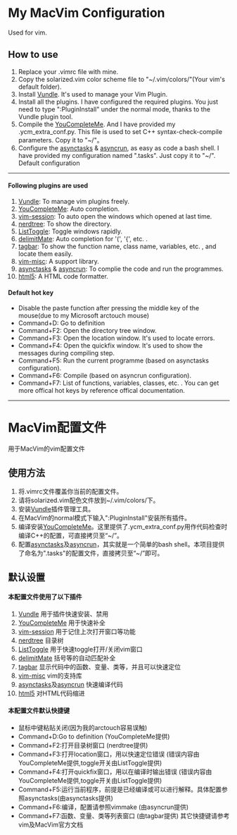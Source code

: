 My MacVim Configuration
====
Used for vim.

How to use
------
1. Replace your .vimrc file with mine.
2. Copy the solarized.vim color scheme file to "~/.vim/colors/"(Your vim's default folder).
3. Install [Vundle](https://github.com/VundleVim/Vundle.vim#quick-start). It's used to manage your Vim Plugin.
4. Install all the plugins. I have configured the required plugins. You just need to type ":PluginInstall" under the normal mode, thanks to the Vundle plugin tool.
5. Compile the [YouCompleteMe](https://github.com/Valloric/YouCompleteMe#installation). And I have provided my .ycm_extra_conf.py. This file is used to set C++ syntax-check-compile parameters. Copy it to "~/"。
6. Configure the [asynctasks](https://github.com/skywind3000/asynctasks.vim) & [asyncrun](https://github.com/skywind3000/asyncrun.vim), as easy as code a bash shell. I have provided my configuration named ".tasks". Just copy it to "~/".
Default configuration
-----
#### Following plugins are used
1. [Vundle](https://github.com/VundleVim/Vundle.vim): To manage vim plugins freely.
2. [YouCompleteMe](https://github.com/Valloric/YouCompleteMe): Auto completion.
3. [vim-session](https://github.com/xolox/vim-session): To auto open the windows which opened at last time.
4. [nerdtree](https://github.com/scrooloose/nerdtree): To show the directory.
5. [ListToggle](https://github.com/Valloric/ListToggle): Toggle windows rapidly.
6. [delimitMate](https://github.com/Raimondi/delimitMate): Auto completion for '(', '{', etc. .
7. [tagbar](https://github.com/majutsushi/tagbar): To show the function name, class name, variables, etc. , and locate them easily.
8. [vim-misc](https://github.com/xolox/vim-misc): A support library.
9. [asynctasks](https://github.com/skywind3000/asynctasks.vim) & [asyncrun](https://github.com/skywind3000/asyncrun.vim): To complie the code and run the programmes.
10. [html5](https://github.com/othree/html5.vim): A HTML code formatter.

#### Default hot key
* Disable the paste function after pressing the middle key of the mouse(due to my Microsoft arctouch mouse)
* Command+D: Go to definition
* Command+F2: Open the directory tree window.
* Command+F3: Open the location window. It's used to locate errors.
* Command+F4: Open the quickfix window. It's used to show the messages during compiling step.
* Command+F5: Run the current programme (based on asynctasks configuration).
* Command+F6: Compile (based on asyncrun configuration).
* Command+F7: List of functions, variables, classes, etc. .
You can get more offical hot keys by reference offical documentation.
***
MacVim配置文件
====
用于MacVim的vim配置文件

使用方法
------
1. 将.vimrc文件覆盖你当前的配置文件。
2. 请将solarized.vim配色文件放到~/.vim/colors/下。
3. 安装[Vundle](https://github.com/VundleVim/Vundle.vim#quick-start)插件管理工具。
4. 在MacVim的normal模式下输入":PluginInstall"安装所有插件。
5. 编译安装[YouCompleteMe](https://github.com/Valloric/YouCompleteMe#installation)。这里提供了.ycm_extra_conf.py用作代码检查时编译C++的配置，可直接拷贝至“~/”。
6. 配置[asynctasks](https://github.com/skywind3000/asynctasks.vim)及[asyncrun](https://github.com/skywind3000/asyncrun.vim)，其实就是一个简单的bash shell。本项目提供了命名为".tasks"的配置文件，直接拷贝至“~/”即可。


默认设置
-----
#### 本配置文件使用了以下插件
1. [Vundle](https://github.com/VundleVim/Vundle.vim) 用于插件快速安装、禁用
2. [YouCompleteMe](https://github.com/Valloric/YouCompleteMe) 用于快速补全
3. [vim-session](https://github.com/xolox/vim-session) 用于记住上次打开窗口等功能
4. [nerdtree](https://github.com/scrooloose/nerdtree) 目录树
5. [ListToggle](https://github.com/Valloric/ListToggle) 用于快速toggle打开/关闭vim窗口
6. [delimitMate](https://github.com/Raimondi/delimitMate) 括号等的自动匹配补全
7. [tagbar](https://github.com/majutsushi/tagbar) 显示代码中的函数、变量、类等，并且可以快速定位
8. [vim-misc](https://github.com/xolox/vim-misc) vim的支持库
9. [asynctasks](https://github.com/skywind3000/asynctasks.vim)及[asyncrun](https://github.com/skywind3000/asyncrun.vim) 快速编译代码
10. [html5](https://github.com/othree/html5.vim) 对HTML代码缩进

#### 本配置文件默认快捷键
* 鼠标中键粘贴关闭(因为我的arctouch容易误触)
* Command+D:Go to definition (YouCompleteMe提供)
* Command+F2:打开目录树窗口 (nerdtree提供)
* Command+F3:打开location窗口，用以快速定位错误 (错误内容由YouCompleteMe提供,toggle开关由ListToggle提供)
* Command+F4:打开quickfix窗口，用以在编译时输出错误 (错误内容由YouCompleteMe提供,toggle开关由ListToggle提供)
* Command+F5:运行当前程序，前提是已经编译或可以进行解释。具体配置参照asynctasks(由asynctasks提供)
* Command+F6:编译，配置请参照vimmake (由asyncrun提供)
* Command+F7:函数、变量、类等列表窗口 (由tagbar提供)
其它快捷键请参考vim及MacVim官方文档

